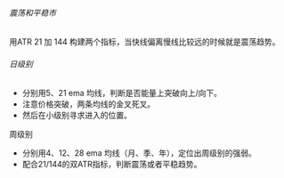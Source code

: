 ###### 震荡和平稳市

用ATR 21 加 144 构建两个指标，当快线偏离慢线比较远的时候就是震荡趋势。

###### 日级别

- 分别用5、21 ema 均线，判断是否能量上突破向上/向下。
- 注意价格突破，两条均线的金叉死叉。
- 然后在小级别寻求进入的位置。

周级别

- 分别用4、12、28 ema 均线（月、季、年），定位出周级别的强弱。
- 配合21/144的双ATR指标，判断震荡或者平稳趋势。

